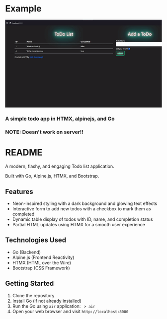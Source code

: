 # Example
![](https://github.com/Sieep-Coding/todo-htmx-alpine-go/blob/main/example.gif)

### A simple todo app in HTMX, alpinejs, and Go

### NOTE: Doesn't work on server!!


# README
A modern, flashy, and engaging Todo list application. 

Built with Go, Alpine.js, HTMX, and Bootstrap.

Features
--------

-   Neon-inspired styling with a dark background and glowing text effects
-   Interactive form to add new todos with a checkbox to mark them as completed
-   Dynamic table display of todos with ID, name, and completion status
-   Partial HTML updates using HTMX for a smooth user experience

Technologies Used
-----------------

-   Go (Backend)
-   Alpine.js (Frontend Reactivity)
-   HTMX (HTML over the Wire)
-   Bootstrap (CSS Framework)

Getting Started
---------------

1.  Clone the repository
2.  Install Go (if not already installed)
3.  Run the Go using `air` application: ` > air`
4.  Open your web browser and visit `http://localhost:8000`
